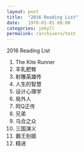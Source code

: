 ```yaml
---
layout: post
title:  "2016 Reading List"
date:   1970-01-01 08:00
categories: jekyll
permalink: /archivers/test
---
```


2016 Reading List

1. The Kite Runner
1. 丰乳肥臀
1. 射雕英雄传
1. 人生的智慧
1. 设计心理学
1. 局外人
1. 阿Q正传
1. 兄弟
1. 乌合之众
1. 三国演义
1. 霸王别姬
1. 精进

